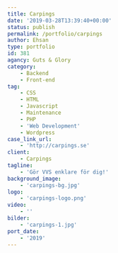 ```yaml
---
title: Carpings
date: '2019-03-28T13:39:40+00:00'
status: publish
permalink: /portfolio/carpings
author: Ehsan
type: portfolio
id: 381
agancy: Guts & Glory
category:
    - Backend
    - Front-end
tag:
    - CSS
    - HTML
    - Javascript
    - Maintenance
    - PHP
    - 'Web Development'
    - Wordpress
case_link_url:
    - 'http://carpings.se'
client:
    - Carpings
tagline:
    - 'Gör VVS enklare för dig!'
background_image:
    - 'carpings-bg.jpg'
logo:
    - 'carpings-logo.png'
video:
    - ''
bilder:
    - 'carpings-1.jpg'
port_date:
    - '2019'
---
```

